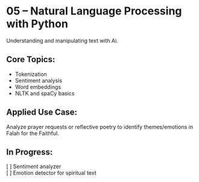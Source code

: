 # 05 – Natural Language Processing with Python

Understanding and manipulating text with Ai.

## Core Topics:
- Tokenization
- Sentiment analysis
- Word embeddings
- NLTK and spaCy basics

## Applied Use Case:
Analyze prayer requests or reflective poetry to identify themes/emotions in Falah for the Faithful.

## In Progress:
[ ] Sentiment analyzer  
[ ] Emotion detector for spiritual text  
